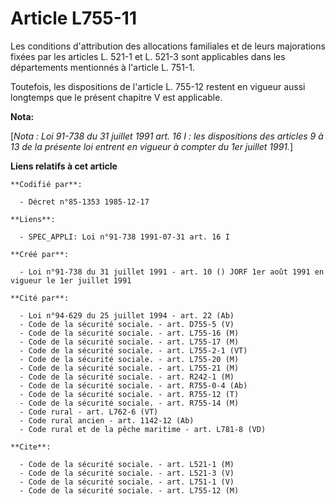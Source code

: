 # Article L755-11

Les conditions d'attribution des allocations familiales et de leurs majorations fixées par les articles L. 521-1 et L. 521-3
sont applicables dans les départements mentionnés à l'article L. 751-1.

Toutefois, les dispositions de l'article L. 755-12 restent en vigueur aussi longtemps que le présent chapitre V est
applicable.

**Nota:**

[*Nota : Loi 91-738 du 31 juillet 1991 art. 16 I : les dispositions des articles 9 à 13 de la présente loi entrent en vigueur
à compter du 1er juillet 1991.*]

**Liens relatifs à cet article**

	**Codifié par**:

	  - Décret n°85-1353 1985-12-17

	**Liens**:

	  - SPEC_APPLI: Loi n°91-738 1991-07-31 art. 16 I

	**Créé par**:

	  - Loi n°91-738 du 31 juillet 1991 - art. 10 () JORF 1er août 1991 en vigueur le 1er juillet 1991

	**Cité par**:

	  - Loi n°94-629 du 25 juillet 1994 - art. 22 (Ab)
	  - Code de la sécurité sociale. - art. D755-5 (V)
	  - Code de la sécurité sociale. - art. L755-16 (M)
	  - Code de la sécurité sociale. - art. L755-17 (M)
	  - Code de la sécurité sociale. - art. L755-2-1 (VT)
	  - Code de la sécurité sociale. - art. L755-20 (M)
	  - Code de la sécurité sociale. - art. L755-21 (M)
	  - Code de la sécurité sociale. - art. R242-1 (M)
	  - Code de la sécurité sociale. - art. R755-0-4 (Ab)
	  - Code de la sécurité sociale. - art. R755-12 (T)
	  - Code de la sécurité sociale. - art. R755-14 (M)
	  - Code rural - art. L762-6 (VT)
	  - Code rural ancien - art. 1142-12 (Ab)
	  - Code rural et de la pêche maritime - art. L781-8 (VD)

	**Cite**:

	  - Code de la sécurité sociale. - art. L521-1 (M)
	  - Code de la sécurité sociale. - art. L521-3 (V)
	  - Code de la sécurité sociale. - art. L751-1 (V)
	  - Code de la sécurité sociale. - art. L755-12 (M)
